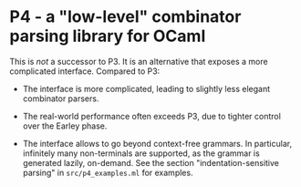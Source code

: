 # P4 - a "low-level" combinator parsing library for OCaml

This is *not* a successor to P3. It is an alternative that exposes a
more complicated interface. Compared to P3:

  * The interface is more complicated, leading to slightly less
    elegant combinator parsers.

  * The real-world performance often exceeds P3, due to tighter
    control over the Earley phase.
    
  * The interface allows to go beyond context-free grammars. In
    particular, infinitely many non-terminals are supported, as the
    grammar is generated lazily, on-demand. See the section
    "indentation-sensitive parsing" in `src/p4_examples.ml` for
    examples.
    

